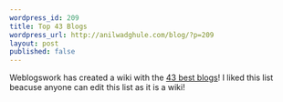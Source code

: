 ```yaml
---
wordpress_id: 209
title: Top 43 Blogs
wordpress_url: http://anilwadghule.com/blog/?p=209
layout: post
published: false
---
```

Weblogswork has created a wiki with the <a href="http://43best.weblogswork.com/">43 best blogs</a>! I liked this list beacuse anyone can edit this list as it is a wiki!
